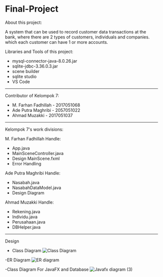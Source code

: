 # Final-Project

About this project:

A system that can be used to record customer data transactions at the bank, where there are 2 types of customers, individuals and companies. which each customer can have 1 or more accounts.


Libraries and Tools of this project:

- mysql-connector-java-8.0.26.jar
- sqlite-jdbc-3.36.0.3.jar
- scene builder
- sqlite studio
- VS Code
-------------------------------------------

Contributor of Kelompok 7:

- M. Farhan Fadhillah - 2017051068
- Ade Putra Maghribi - 2057051022
- Ahmad Muzakki - 2017051037

-------------------------------------------

Kelompok 7's work divisions:

M. Farhan Fadhillah Handle:
- App.java
- MainSceneController.java
- Design MainScene.fxml
- Error Handling

Ade Putra Maghribi Handle:
- Nasabah.java
- NasabahDataModel.java
- Design Diagram

Ahmad Muzakki Handle:
- Rekening.java
- Individu.java
- Perusahaan.java
- DBHelper.java
-------------------------------------------
Design 
- Class Diagram
![Class Diagram](https://user-images.githubusercontent.com/95565811/147462049-45deba12-13e6-4349-8617-236f777217c8.jpg)


-ER Diagram
![ER diagram](https://user-images.githubusercontent.com/95565811/147468550-ac0d26b6-39f0-44ef-a0e9-0b768b3c2434.jpg)



-Class Diagram For JavaFX and Database
![Javafx diagram (3)](https://user-images.githubusercontent.com/95565811/147468571-2046577d-4556-4e45-b7e1-e2d573e696e4.jpg)


